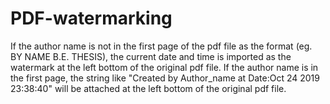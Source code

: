 # PDF-watermarking
If the author name is not in the first page of the pdf file as the format (eg. BY NAME  B.E. THESIS), the current date and time is imported as the watermark at the left bottom of the original pdf file.
If the author name is in the first page, the string like "Created by Author_name at Date:Oct 24 2019 23:38:40" will be attached at the left bottom of the original pdf file.

